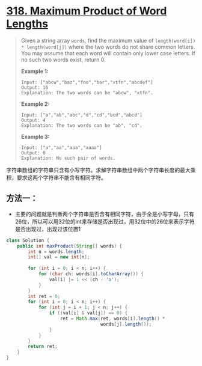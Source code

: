 # [318. Maximum Product of Word Lengths][1]

> Given a string array `words`, find the maximum value of `length(word[i]) * length(word[j])` where the two words do not share common letters. You may assume that each word will contain only lower case letters. If no such two words exist, return 0.
>
> **Example 1:**
>
> ```
> Input: ["abcw","baz","foo","bar","xtfn","abcdef"]
> Output: 16 
> Explanation: The two words can be "abcw", "xtfn".
> ```
>
> **Example 2:**
>
> ```
> Input: ["a","ab","abc","d","cd","bcd","abcd"]
> Output: 4 
> Explanation: The two words can be "ab", "cd".
> ```
>
> **Example 3:**
>
> ```
> Input: ["a","aa","aaa","aaaa"]
> Output: 0 
> Explanation: No such pair of words.
> ```



字符串数组的字符串只含有小写字符。求解字符串数组中两个字符串长度的最大乘积，要求这两个字符串不能含有相同字符。



## 方法一：

* 主要的问题就是判断两个字符串是否含有相同字符，由于全是小写字母，只有26位，所以可以用32位的int来存储是否出现过，用32位中的26位来表示字符是否出现过，出现过该位置1

```java
class Solution {
    public int maxProduct(String[] words) {
        int n = words.length;
        int[] val = new int[n];
        
        for (int i = 0; i < n; i++) {
            for (char ch: words[i].toCharArray()) {
                val[i] |= 1 << (ch - 'a');
            }
        }
        int ret = 0;
        for (int i = 0; i < n; i++) {
            for (int j = i + 1; j < n; j++) {
                if ((val[i] & val[j]) == 0) {
                    ret = Math.max(ret, words[i].length() *
                                   words[j].length());
                }
            }
        }
        return ret;
    }
}
```





















[1]:https://leetcode.com/problems/maximum-product-of-word-lengths/